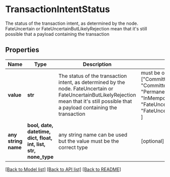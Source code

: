 # TransactionIntentStatus

The status of the transaction intent, as determined by the node. FateUncertain or FateUncertainButLikelyRejection mean that it's still possible that a payload containing the transaction  

## Properties
Name | Type | Description | Notes
------------ | ------------- | ------------- | -------------
**value** | **str** | The status of the transaction intent, as determined by the node. FateUncertain or FateUncertainButLikelyRejection mean that it&#39;s still possible that a payload containing the transaction   |  must be one of ["CommittedSuccess", "CommittedFailure", "PermanentRejection", "InMempool", "NotSeen", "FateUncertain", "FateUncertainButLikelyRejection", ]
**any string name** | **bool, date, datetime, dict, float, int, list, str, none_type** | any string name can be used but the value must be the correct type | [optional]

[[Back to Model list]](../README.md#documentation-for-models) [[Back to API list]](../README.md#documentation-for-api-endpoints) [[Back to README]](../README.md)


